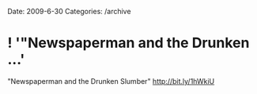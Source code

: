 Date: 2009-6-30
Categories: /archive

# ! '"Newspaperman and the Drunken ...'

"Newspaperman and the Drunken Slumber"  <a href="http://bit.ly/1hWkiU" rel="nofollow">http://bit.ly/1hWkiU</a>

